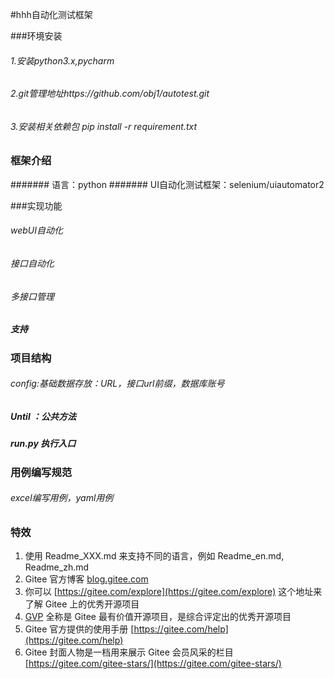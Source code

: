 #hhh自动化测试框架

###环境安装
###### 1.安装python3.x,pycharm
###### 2.git管理地址https://github.com/obj1/autotest.git
###### 3.安装相关依赖包 pip install -r requirement.txt

### 框架介绍
####### 语言：python
####### UI自动化测试框架：selenium/uiautomator2


###实现功能

###### webUI自动化
###### 接口自动化
###### 多接口管理

#####  支持


### 项目结构

###### config:基础数据存放：URL，接口url前缀，数据库账号
#####  Until ：公共方法
#####  run.py 执行入口





### 用例编写规范

###### excel编写用例，yaml用例


### 特效

1.  使用 Readme\_XXX.md 来支持不同的语言，例如 Readme\_en.md, Readme\_zh.md
2.  Gitee 官方博客 [blog.gitee.com](https://blog.gitee.com)
3.  你可以 [https://gitee.com/explore](https://gitee.com/explore) 这个地址来了解 Gitee 上的优秀开源项目
4.  [GVP](https://gitee.com/gvp) 全称是 Gitee 最有价值开源项目，是综合评定出的优秀开源项目
5.  Gitee 官方提供的使用手册 [https://gitee.com/help](https://gitee.com/help)
6.  Gitee 封面人物是一档用来展示 Gitee 会员风采的栏目 [https://gitee.com/gitee-stars/](https://gitee.com/gitee-stars/)
